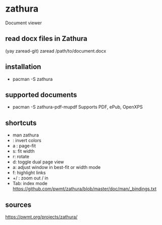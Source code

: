 # zathura
Document viewer

## read docx files in Zathura
(yay zaread-git)
zaread /path/to/document.docx

## installation
- pacman -S zathura

## supported documents
- pacman -S zathura-pdf-mupdf
Supports PDF, ePub, OpenXPS

## shortcuts
- man zathura
- <c-r> : invert colors
- a : page-fit
- s: fit width
- r: rotate
- d: toggle dual page view
- a: adjust window in best-fit or width mode
- f: highlight links
- +/ : zoom out / in
- Tab: index mode
https://github.com/pwmt/zathura/blob/master/doc/man/_bindings.txt

## sources
https://pwmt.org/projects/zathura/


